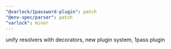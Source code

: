 ```yaml
---
"@varlock/1password-plugin": patch
"@env-spec/parser": patch
"varlock": minor
---
```


unify resolvers with decorators, new plugin system, 1pass plugin
